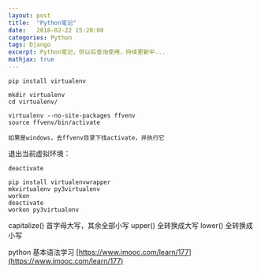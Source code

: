 ```yaml
---
layout: post
title:  "Python笔记"
date:   2018-02-22 15:20:00
categories: Python
tags: Django
excerpt: Python笔记，供以后查询使用，持续更新中...
mathjax: true
---
```


```
pip install virtualenv
```

```
mkdir virtualenv
cd virtualenv/

virtualenv --no-site-packages ffvenv
source ffvenv/bin/activate

如果是windows，去ffvenv目录下找activate，并执行它

```
退出当前虚拟环境：
```
deactivate
```

```
pip install virtualenvwrapper
mkvirtualenv py3virtualenv
workon
deactivate
workon py3virtualenv
```


capitalize() 首字母大写，其余全部小写 
upper() 全转换成大写
lower() 全转换成小写






python 基本语法学习  [https://www.imooc.com/learn/177](https://www.imooc.com/learn/177)

